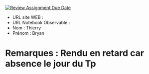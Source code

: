[![Review Assignment Due Date](https://classroom.github.com/assets/deadline-readme-button-22041afd0340ce965d47ae6ef1cefeee28c7c493a6346c4f15d667ab976d596c.svg)](https://classroom.github.com/a/1RwtDiXe)
- URL site WEB :
- URL Notebook Observable :
- Nom : Thierry
- Prénom : Bryan

# Remarques : Rendu en retard car absence le jour du Tp
